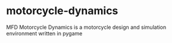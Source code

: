 # motorcycle-dynamics

MFD Motorcycle Dynamics is a motorcycle design and simulation environment written in pygame
